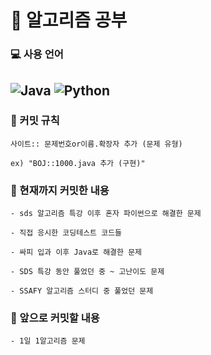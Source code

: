 # 📗 알고리즘 공부

### 💻 사용 언어
![Java](https://img.shields.io/badge/-Java-orange) ![Python](https://img.shields.io/badge/-Python-blue)
---

### 📌 커밋 규칙
```
사이트:: 문제번호or이름.확장자 추가 (문제 유형)

ex) "BOJ::1000.java 추가 (구현)"
```


### 📌 현재까지 커밋한 내용
```
- sds 알고리즘 특강 이후 혼자 파이썬으로 해결한 문제

- 직접 응시한 코딩테스트 코드들

- 싸피 입과 이후 Java로 해결한 문제

- SDS 특강 동안 풀었던 중 ~ 고난이도 문제

- SSAFY 알고리즘 스터디 중 풀었던 문제
```

### 📌 앞으로 커밋할 내용
```
- 1일 1알고리즘 문제
```
